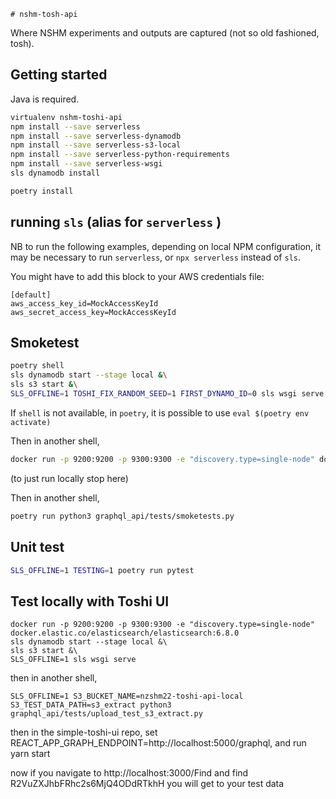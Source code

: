 	# nshm-tosh-api
Where NSHM experiments and outputs are captured (not so old fashioned, tosh).

## Getting started

Java is required.

```bash
virtualenv nshm-toshi-api
npm install --save serverless
npm install --save serverless-dynamodb
npm install --save serverless-s3-local
npm install --save serverless-python-requirements
npm install --save serverless-wsgi
sls dynamodb install

poetry install
```

## running `sls` (alias for `serverless` )

NB to run the following examples, depending on local NPM configuration, it may be necessary to run `serverless`, or `npx serverless` instead of `sls`.

You might have to add this block to your AWS credentials file:
```config
[default]
aws_access_key_id=MockAccessKeyId
aws_secret_access_key=MockAccessKeyId
```


## Smoketest
```bash
poetry shell
sls dynamodb start --stage local &\
sls s3 start &\
SLS_OFFLINE=1 TOSHI_FIX_RANDOM_SEED=1 FIRST_DYNAMO_ID=0 sls wsgi serve
```
If `shell` is not available, in `poetry`, it is possible to use `eval $(poetry env activate)`

Then in another shell,
```bash
docker run -p 9200:9200 -p 9300:9300 -e "discovery.type=single-node" docker.elastic.co/elasticsearch/elasticsearch:6.8.0
```
(to just run locally stop here)

Then in another shell,
```bash
poetry run python3 graphql_api/tests/smoketests.py
```

## Unit test
```bash
SLS_OFFLINE=1 TESTING=1 poetry run pytest
```

## Test locally with Toshi UI

```
docker run -p 9200:9200 -p 9300:9300 -e "discovery.type=single-node" docker.elastic.co/elasticsearch/elasticsearch:6.8.0
sls dynamodb start --stage local &\
sls s3 start &\
SLS_OFFLINE=1 sls wsgi serve
```
then in another shell,
```
SLS_OFFLINE=1 S3_BUCKET_NAME=nzshm22-toshi-api-local S3_TEST_DATA_PATH=s3_extract python3 graphql_api/tests/upload_test_s3_extract.py 
```
then in the simple-toshi-ui repo,
set REACT_APP_GRAPH_ENDPOINT=http://localhost:5000/graphql,
and run yarn start

now if you navigate to http://localhost:3000/Find and find R2VuZXJhbFRhc2s6MjQ4ODdRTkhH
you will get to your test data
